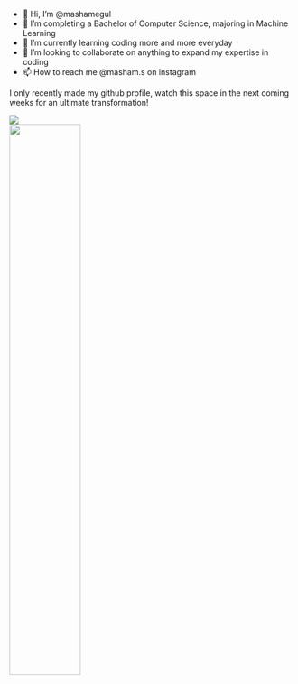 - 👋 Hi, I’m @mashamegul
- 👀 I’m completing a Bachelor of Computer Science, majoring in Machine Learning
- 🌱 I’m currently learning coding more and more everyday
- 💞️ I’m looking to collaborate on anything to expand my expertise in coding
- 📫 How to reach me @masham.s on instagram

I only recently made my github profile, watch this space in the next coming weeks for an ultimate transformation!

<picture>
<!--   Dark mode -->
  <source
    srcset="https://github-readme-stats.vercel.app/api?username=mashamegul&hide_border=true&show_icons=true&theme=tokyonight"
    media="(prefers-color-scheme: dark)"
  />
<!--   Light mode -->
  <source
    srcset="https://github-readme-stats.vercel.app/api?username=mashamegul&hide_border=true&show_icons=true&theme=transparent"
    media="(prefers-color-scheme: light), (prefers-color-scheme: no-preference)"
  />
  <img src="https://github-readme-stats.vercel.app/api?username=mashamegul&show_icons=true" />

 
</picture>

<br>
<picture>
<!--   Dark mode -->
  <source
    srcset="https://github-readme-stats.vercel.app/api/top-langs/?username=mashamegul&layout=compact&hide_border=true&theme=tokyonight&langs_count=6&hide=jupyter%20notebook,css,html,scss,php,roff"
    media="(prefers-color-scheme: dark)"
  />
<!--   Light mode -->
  <source
    srcset="https://github-readme-stats.vercel.app/api/top-langs/?username=mashamegul&layout=compact&hide_border=true&theme=transparent&langs_count=6&hide=jupyter%20notebook,css,html,scss,php,roff"
    media="(prefers-color-scheme: light), (prefers-color-scheme: no-preference)"
  />
  
 <img height="50%" width="auto" src="https://github-readme-stats.vercel.app/api/top-langs/?username=mashamegul&layout=compact&hide_border=true&theme=tokyonight&langs_count=6&hide=jupyter%20notebook,css,html,scss,php,roff">

 </picture>
